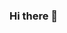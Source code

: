 ### Hi there 👋

<!--
**NiharikaSanamsetty/NiharikaSanamsetty** is a ✨ _special_ ✨ repository because its `README.md` (this file) appears on your GitHub profile.

Here are some ideas to get you started:

- 🔭 I’m currently working on Java and Python
- 🌱 I’m currently learning on Advanced Concepts of Java and DataBases
- 👯 I’m looking to collaborate on Python
- 🤔 I’m looking for help with new technologies
- 💬 Ask me about ...
- 📫 How to reach me:
- 😄 Pronouns: ...
- ⚡ Fun fact: ...
-->
